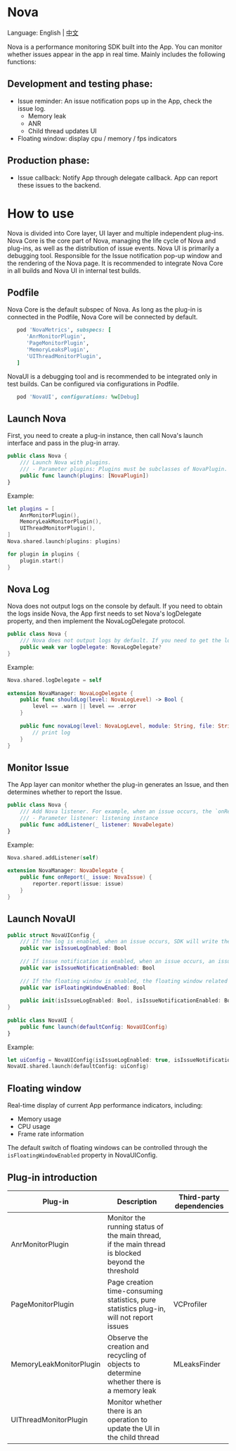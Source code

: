 # Nova

Language: English | [中文](README-ZH.md)

Nova is a performance monitoring SDK built into the App. You can monitor whether issues appear in the app in real time. Mainly includes the following functions:

## Development and testing phase:
* Issue reminder: An issue notification pops up in the App, check the issue log.
    * Memory leak
    * ANR
    * Child thread updates UI
* Floating window: display cpu / memory / fps indicators

## Production phase:
* Issue callback: Notify App through delegate callback. App can report these issues to the backend.

# How to use
Nova is divided into Core layer, UI layer and multiple independent plug-ins.
Nova Core is the core part of Nova, managing the life cycle of Nova and plug-ins, as well as the distribution of issue events.
Nova UI is primarily a debugging tool. Responsible for the Issue notification pop-up window and the rendering of the Nova page.
It is recommended to integrate Nova Core in all builds and Nova UI in internal test builds.

## Podfile
Nova Core is the default subspec of Nova. As long as the plug-in is connected in the Podfile, Nova Core will be connected by default.
```Ruby
   pod 'NovaMetrics', subspecs: [
      'AnrMonitorPlugin',
      'PageMonitorPlugin',
      'MemoryLeaksPlugin',
      'UIThreadMonitorPlugin',
   ]
```
 
NovaUI is a debugging tool and is recommended to be integrated only in test builds. Can be configured via configurations in Podfile.
```Ruby
   pod 'NovaUI', configurations: %w[Debug]
```
## Launch Nova

First, you need to create a plug-in instance, then call Nova's launch interface and pass in the plug-in array.
```Swift
public class Nova {
    /// Launch Nova with plugins.
    /// - Parameter plugins: Plugins must be subclasses of NovaPlugin.
    public func launch(plugins: [NovaPlugin])
}
```
 
Example:
```Swift
let plugins = [
    AnrMonitorPlugin(),
    MemoryLeakMonitorPlugin(),
    UIThreadMonitorPlugin(),
]
Nova.shared.launch(plugins: plugins)

for plugin in plugins {
    plugin.start()
}
```
## Nova Log

Nova does not output logs on the console by default. If you need to obtain the logs inside Nova, the App first needs to set Nova's logDelegate property, and then implement the NovaLogDelegate protocol.
```Swift
public class Nova {
    /// Nova does not output logs by default. If you need to get the log information in the Nova, you need to set the logDelegate and implement the corresponding method.
    public weak var logDelegate: NovaLogDelegate?
}
```
 
Example:
```Swift
Nova.shared.logDelegate = self
 
extension NovaManager: NovaLogDelegate {
    public func shouldLog(level: NovaLogLevel) -> Bool {
        level == .warn || level == .error
    }
 
    public func novaLog(level: NovaLogLevel, module: String, file: String, function: String, line: Int, message: String) {
        // print log
    }
}
```
## Monitor Issue
The App layer can monitor whether the plug-in generates an Issue, and then determines whether to report the Issue.
```Swift
public class Nova {
    /// Add Nova listener. For example, when an issue occurs, the `onReport` callback will be called
    /// - Parameter listener: listening instance
    public func addListener(_ listener: NovaDelegate)
}
```
 
Example:
```Swift
Nova.shared.addListener(self)
 
extension NovaManager: NovaDelegate {
    public func onReport(_ issue: NovaIssue) {
        reporter.report(issue: issue)
    }
}
```
## Launch NovaUI
```Swift
public struct NovaUIConfig {
    /// If the log is enabled, when an issue occurs, SDK will write the issue log to the local file.
    public var isIssueLogEnabled: Bool
 
    /// If issue notification is enabled, when an issue occurs, an issue notification will pop up in the App.
    public var isIssueNotificationEnabled: Bool
 
    /// If the floating window is enabled, the floating window related to performance indicators (cpu, memory, FPS) will be displayed in the App.
    public var isFloatingWindowEnabled: Bool
 
    public init(isIssueLogEnabled: Bool, isIssueNotificationEnabled: Bool, isFloatingWindowEnabled: Bool)
}
 
public class NovaUI {
    public func launch(defaultConfig: NovaUIConfig)
}
```
 
Example:
```Swift
let uiConfig = NovaUIConfig(isIssueLogEnabled: true, isIssueNotificationEnabled: true, isFloatingWindowEnabled: true)
NovaUI.shared.launch(defaultConfig: uiConfig)
```

## Floating window
Real-time display of current App performance indicators, including:
* Memory usage
* CPU usage
* Frame rate information

The default switch of floating windows can be controlled through the `isFloatingWindowEnabled` property in NovaUIConfig.
 
## Plug-in introduction
| Plug-in | Description | Third-party dependencies |
|----------------------|--------------------------------------------|------------|
| AnrMonitorPlugin | Monitor the running status of the main thread, if the main thread is blocked beyond the threshold | |
| PageMonitorPlugin | Page creation time-consuming statistics, pure statistics plug-in, will not report issues | VCProfiler |
| MemoryLeakMonitorPlugin | Observe the creation and recycling of objects to determine whether there is a memory leak | MLeaksFinder |
| UIThreadMonitorPlugin | Monitor whether there is an operation to update the UI in the child thread | |
